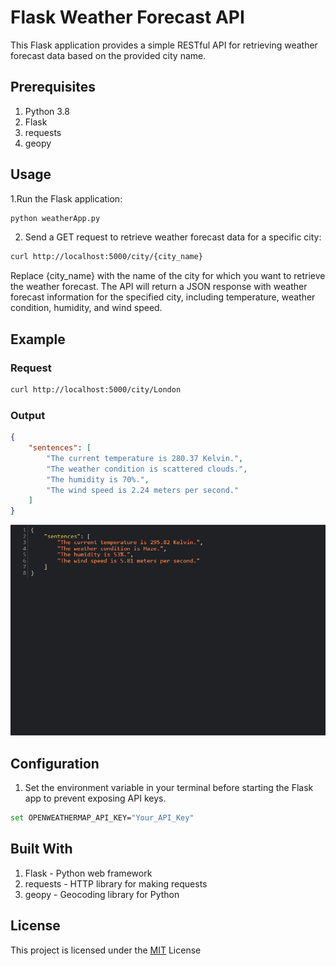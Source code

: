 # Flask Weather Forecast API

This Flask application provides a simple RESTful API for retrieving weather forecast data based on the provided city name.

## Prerequisites

1. Python 3.8
2. Flask
3. requests
4. geopy


## Usage
1.Run the Flask application:
```bash
python weatherApp.py
```
2. Send a GET request to retrieve weather forecast data for a specific city:
```bash
curl http://localhost:5000/city/{city_name}
````
Replace {city_name} with the name of the city for which you want to retrieve the weather forecast.
The API will return a JSON response with weather forecast information for the specified city, including temperature, weather condition, humidity, and wind speed.

## Example

### Request

```bash
curl http://localhost:5000/city/London
```

### Output
```json
{
    "sentences": [
        "The current temperature is 280.37 Kelvin.",
        "The weather condition is scattered clouds.",
        "The humidity is 70%.",
        "The wind speed is 2.24 meters per second."
    ]
}
```
![Weather Forecast](outputW.png)

## Configuration

1. Set the environment variable in your terminal before starting the Flask app to prevent exposing API keys.
``` bash
set OPENWEATHERMAP_API_KEY="Your_API_Key" 
```

## Built With
1. Flask - Python web framework
2. requests - HTTP library for making requests
3. geopy - Geocoding library for Python

## License

This project is licensed under the [MIT](https://choosealicense.com/licenses/mit/) License